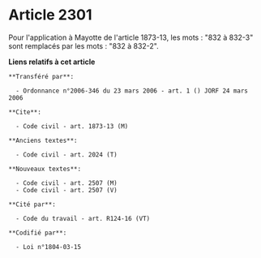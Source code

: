 # Article 2301

Pour l'application à Mayotte de l'article 1873-13, les mots : "832 à 832-3" sont remplacés par les mots : "832 à 832-2".

**Liens relatifs à cet article**

	**Transféré par**:

	  - Ordonnance n°2006-346 du 23 mars 2006 - art. 1 () JORF 24 mars 2006

	**Cite**:

	  - Code civil - art. 1873-13 (M)

	**Anciens textes**:

	  - Code civil - art. 2024 (T)

	**Nouveaux textes**:

	  - Code civil - art. 2507 (M)
	  - Code civil - art. 2507 (V)

	**Cité par**:

	  - Code du travail - art. R124-16 (VT)

	**Codifié par**:

	  - Loi n°1804-03-15
